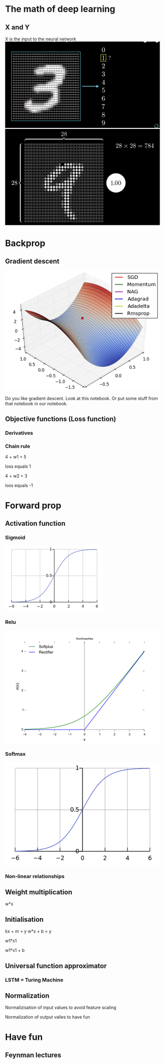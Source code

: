 # The math of deep learning

## X and Y
X is the input to the neural network
![title](files/xinput.png)
![title](files/xinput2.png)


# Backprop

## Gradient descent

![title](files/optimization.gif)

Do you like gradient descent. Look at this notebook.
Or put some stuff from that notebook in our notebook.

## Objective functions (Loss function)

### Derivatives

### Chain rule

4 + w1 = 5

loss equals 1

4 + w2 = 3

loss equals -1





# Forward prop

## Activation function

### Sigmoid
![title](files/sigmoid.png)

### Relu
![title](files/relu.png)

### Softmax
![title](files/softmax.png)

### Non-linear relationships


## Weight multiplication

w*x


## Initialisation

kx + m = y
w*x + b = y

w1*x1

w1*x1 + b

## Universal function approximator

### LSTM = Turing Machine


## Normalization

Normalizisation of input values to avoid feature scaling

Normalization of output valies to have fun


# Have fun

## Feynman lectures



